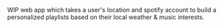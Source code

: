 WIP web app which takes a user's location and spotify account to build a personalized playlists based on their local weather & music interests.
